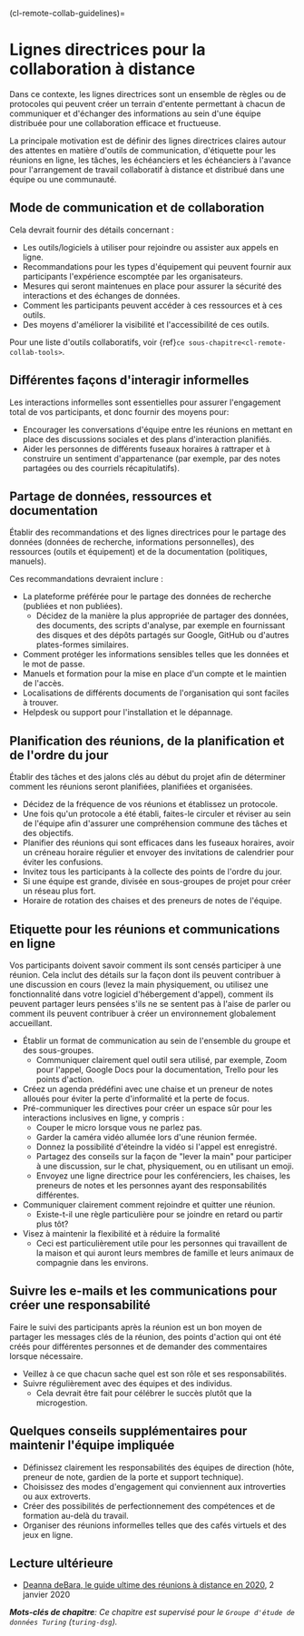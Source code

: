 (cl-remote-collab-guidelines)=
# Lignes directrices pour la collaboration à distance

Dans ce contexte, les lignes directrices sont un ensemble de règles ou de protocoles qui peuvent créer un terrain d'entente permettant à chacun de communiquer et d'échanger des informations au sein d'une équipe distribuée pour une collaboration efficace et fructueuse.

La principale motivation est de définir des lignes directrices claires autour des attentes en matière d'outils de communication, d'étiquette pour les réunions en ligne, les tâches, les échéanciers et les échéanciers à l'avance pour l'arrangement de travail collaboratif à distance et distribué dans une équipe ou une communauté.

## Mode de communication et de collaboration
<!---Add details and more points point to other chapters for details--->

Cela devrait fournir des détails concernant :
- Les outils/logiciels à utiliser pour rejoindre ou assister aux appels en ligne.
- Recommandations pour les types d'équipement qui peuvent fournir aux participants l'expérience escomptée par les organisateurs.
- Mesures qui seront maintenues en place pour assurer la sécurité des interactions et des échanges de données.
- Comment les participants peuvent accéder à ces ressources et à ces outils.
- Des moyens d'améliorer la visibilité et l'accessibilité de ces outils.

Pour une liste d'outils collaboratifs, voir {ref}`ce sous-chapitre<cl-remote-collab-tools>`.

## Différentes façons d'interagir informelles
<!---Add details and more points point to other chapters for details--->
Les interactions informelles sont essentielles pour assurer l'engagement total de vos participants, et donc fournir des moyens pour:
- Encourager les conversations d'équipe entre les réunions en mettant en place des discussions sociales et des plans d'interaction planifiés.
- Aider les personnes de différents fuseaux horaires à rattraper et à construire un sentiment d'appartenance (par exemple, par des notes partagées ou des courriels récapitulatifs).

## Partage de données, ressources et documentation
<!---Add details and more points point to other chapters for details--->
Établir des recommandations et des lignes directrices pour le partage des données (données de recherche, informations personnelles), des ressources (outils et équipement) et de la documentation (politiques, manuels).

Ces recommandations devraient inclure :
- La plateforme préférée pour le partage des données de recherche (publiées et non publiées).
  - Décidez de la manière la plus appropriée de partager des données, des documents, des scripts d'analyse, par exemple en fournissant des disques et des dépôts partagés sur Google, GitHub ou d'autres plates-formes similaires.
- Comment protéger les informations sensibles telles que les données et le mot de passe.
- Manuels et formation pour la mise en place d'un compte et le maintien de l'accès.
- Localisations de différents documents de l'organisation qui sont faciles à trouver.
- Helpdesk ou support pour l'installation et le dépannage.

## Planification des réunions, de la planification et de l'ordre du jour
<!---Add details and more points point to other chapters for details--->
Établir des tâches et des jalons clés au début du projet afin de déterminer comment les réunions seront planifiées, planifiées et organisées.
- Décidez de la fréquence de vos réunions et établissez un protocole.
- Une fois qu'un protocole a été établi, faites-le circuler et réviser au sein de l'équipe afin d'assurer une compréhension commune des tâches et des objectifs.
- Planifier des réunions qui sont efficaces dans les fuseaux horaires, avoir un créneau horaire régulier et envoyer des invitations de calendrier pour éviter les confusions.
- Invitez tous les participants à la collecte des points de l'ordre du jour.
- Si une équipe est grande, divisée en sous-groupes de projet pour créer un réseau plus fort.
- Horaire de rotation des chaises et des preneurs de notes de l'équipe.

## Etiquette pour les réunions et communications en ligne
<!---Add details and more points point to other chapters for details--->
Vos participants doivent savoir comment ils sont censés participer à une réunion. Cela inclut des détails sur la façon dont ils peuvent contribuer à une discussion en cours (levez la main physiquement, ou utilisez une fonctionnalité dans votre logiciel d'hébergement d'appel), comment ils peuvent partager leurs pensées s'ils ne se sentent pas à l'aise de parler ou comment ils peuvent contribuer à créer un environnement globalement accueillant.
- Établir un format de communication au sein de l'ensemble du groupe et des sous-groupes.
  - Communiquer clairement quel outil sera utilisé, par exemple, Zoom pour l'appel, Google Docs pour la documentation, Trello pour les points d'action.
- Créez un agenda prédéfini avec une chaise et un preneur de notes alloués pour éviter la perte d'informalité et la perte de focus.
- Pré-communiquer les directives pour créer un espace sûr pour les interactions inclusives en ligne, y compris :
  - Couper le micro lorsque vous ne parlez pas.
  - Garder la caméra vidéo allumée lors d'une réunion fermée.
  - Donnez la possibilité d'éteindre la vidéo si l'appel est enregistré.
  - Partagez des conseils sur la façon de "lever la main" pour participer à une discussion, sur le chat, physiquement, ou en utilisant un emoji.
  - Envoyez une ligne directrice pour les conférenciers, les chaises, les preneurs de notes et les personnes ayant des responsabilités différentes.
- Communiquer clairement comment rejoindre et quitter une réunion.
  - Existe-t-il une règle particulière pour se joindre en retard ou partir plus tôt?
- Visez à maintenir la flexibilité et à réduire la formalité
  - Ceci est particulièrement utile pour les personnes qui travaillent de la maison et qui auront leurs membres de famille et leurs animaux de compagnie dans les environs.

## Suivre les e-mails et les communications pour créer une responsabilité
<!---Add details and more points point to other chapters for details--->
Faire le suivi des participants après la réunion est un bon moyen de partager les messages clés de la réunion, des points d'action qui ont été créés pour différentes personnes et de demander des commentaires lorsque nécessaire.
- Veillez à ce que chacun sache quel est son rôle et ses responsabilités.
- Suivre régulièrement avec des équipes et des individus.
  - Cela devrait être fait pour célébrer le succès plutôt que la microgestion.

## Quelques conseils supplémentaires pour maintenir l'équipe impliquée
<!---Add details and more points point to other chapters for details--->
- Définissez clairement les responsabilités des équipes de direction (hôte, preneur de note, gardien de la porte et support technique).
- Choisissez des modes d'engagement qui conviennent aux introverties ou aux extroverts.
- Créer des possibilités de perfectionnement des compétences et de formation au-delà du travail.
- Organiser des réunions informelles telles que des cafés virtuels et des jeux en ligne.

## Lecture ultérieure

- [Deanna deBara, le guide ultime des réunions à distance en 2020](https://slackhq.com/ultimate-guide-remote-meetings), 2 janvier 2020

***Mots-clés de chapitre**: Ce chapitre est supervisé pour le `Groupe d'étude de données Turing` (`turing-dsg`).*
